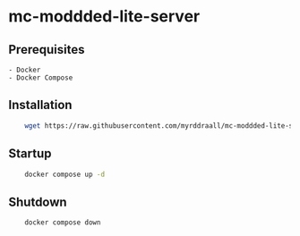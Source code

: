# mc-moddded-lite-server


## Prerequisites 
    - Docker
    - Docker Compose

## Installation

```bash
    wget https://raw.githubusercontent.com/myrddraall/mc-moddded-lite-server/main/docker-compose.yml
```


## Startup

```bash
    docker compose up -d
```

## Shutdown

```bash 
    docker compose down
```


